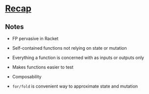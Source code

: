 # [Recap](https://beautifulracket.com/funstacker/recap.html)

## Notes

* FP pervasive in Racket

* Self-contained functions not relying on state or mutation

* Everything a function is concerned with as inputs or outputs only

* Makes functions easier to test

* Composability

* `for/fold` is convenient way to approximate state and mutation
